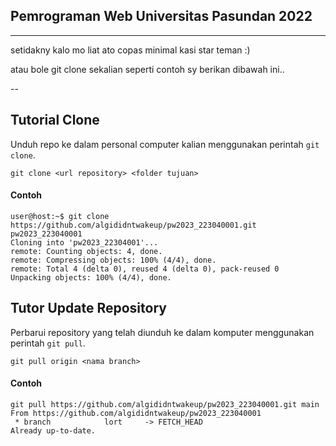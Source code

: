 ## Pemrograman Web Universitas Pasundan 2022

---

setidakny kalo mo liat ato copas minimal kasi star teman :)

atau bole git clone sekalian seperti contoh sy berikan dibawah ini..

--

## Tutorial Clone

Unduh repo ke dalam personal computer kalian menggunakan perintah `git clone`.

```
git clone <url repository> <folder tujuan>
```

#### Contoh

```
user@host:~$ git clone https://github.com/algididntwakeup/pw2023_223040001.git pw2023_223040001
Cloning into 'pw2023_22304001'...
remote: Counting objects: 4, done.
remote: Compressing objects: 100% (4/4), done.
remote: Total 4 (delta 0), reused 4 (delta 0), pack-reused 0
Unpacking objects: 100% (4/4), done.
```

## Tutor Update Repository

Perbarui repository yang telah diunduh ke dalam komputer menggunakan perintah
`git pull`.

```
git pull origin <nama branch>
```

#### Contoh

```
git pull https://github.com/algididntwakeup/pw2023_223040001.git main
From https://github.com/algididntwakeup/pw2023_223040001
 * branch            lort     -> FETCH_HEAD
Already up-to-date.
```
